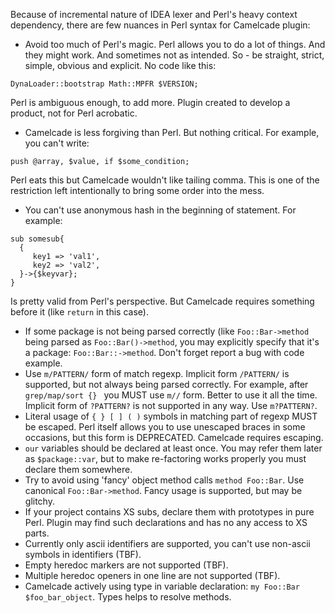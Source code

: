 Because of incremental nature of IDEA lexer and Perl's heavy context dependency, there are few nuances in Perl syntax for Camelcade plugin:
* Avoid too much of Perl's magic. Perl allows you to do a lot of things. And they might work. And sometimes not as intended. So - be straight, strict, simple, obvious and explicit. No code like this:
```
DynaLoader::bootstrap Math::MPFR $VERSION;
```
Perl is ambiguous enough, to add more. Plugin created to develop a product, not for Perl acrobatic.
* Camelcade is less forgiving than Perl. But nothing critical. For example, you can't write: 
```
push @array, $value, if $some_condition;
```
Perl eats this but Camelcade wouldn't like tailing comma. This is one of the restriction left intentionally to bring some order into the mess.
* You can't use anonymous hash in the beginning of statement. For example:
```
sub somesub{
  {
     key1 => 'val1',
     key2 => 'val2',
  }->{$keyvar};
}
```
Is pretty valid from Perl's perspective. But Camelcade requires something before it (like `return` in this case). 
* If some package is not being parsed correctly (like `Foo::Bar->method` being parsed as `Foo::Bar()->method`, you may explicitly specify that it's a package: `Foo::Bar::->method`. Don't forget report a bug with code example.
* Use `m/PATTERN/` form of match regexp. Implicit form `/PATTERN/` is supported, but not always being parsed correctly. For example, after `grep/map/sort {} ` you MUST use `m//` form. Better to use it all the time. Implicit form of `?PATTERN?` is not supported in any way. Use `m?PATTERN?`.
* Literal usage of `{ } [ ] ( )` symbols in matching part of regexp MUST be escaped. Perl itself allows you to use unescaped braces in some occasions, but this form is DEPRECATED. Camelcade requires escaping. 
* `our` variables should be declared at least once. You may refer them later as `$package::var`, but to make re-factoring works properly you must declare them somewhere. 
* Try to avoid using 'fancy' object method calls `method Foo::Bar`. Use canonical `Foo::Bar->method`. Fancy usage is supported, but may be glitchy.
* If your project contains XS subs, declare them with prototypes in pure Perl. Plugin may find such declarations and has no any access to XS parts.
* Currently only ascii identifiers are supported, you can't use non-ascii symbols in identifiers (TBF).
* Empty heredoc markers are not supported (TBF). 
* Multiple heredoc openers in one line are not supported (TBF).
* Camelcade actively using type in variable declaration: `my Foo::Bar $foo_bar_object`. Types helps to resolve methods.